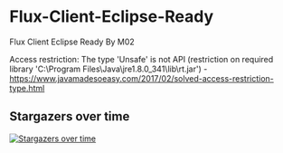 # Flux-Client-Eclipse-Ready
Flux Client Eclipse Ready By M02

Access restriction: The type 'Unsafe' is not API (restriction on required library 'C:\Program Files\Java\jre1.8.0_341\lib\rt.jar') - https://www.javamadesoeasy.com/2017/02/solved-access-restriction-type.html

## Stargazers over time

[![Stargazers over time](https://starchart.cc/MrsRealM02/Flux-Client-Eclipse-Ready.svg)](https://starchart.cc/MrsRealM02/Flux-Client-Eclipse-Ready)
